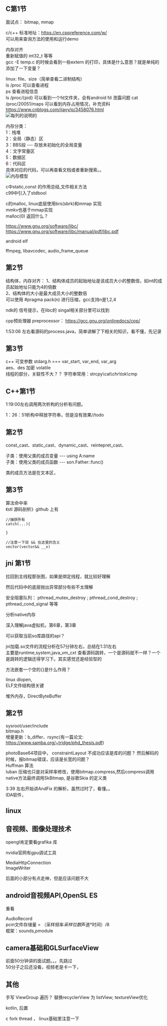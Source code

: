 ## C第1节
面试点： bitmap, mmap   

c/c++ 标准地址：https://en.cppreference.com/w/  
可以用来查询方法的使用和运行demo      

内存对齐  
重新赋值的 int32_t 等等  
gcc -E temp.c 的时候会看到一些extern 的打印，具体是什么意思？就是单纯的添加了一下变量？

linux: file、size（简单查看二进制结构）  
ls /proc 可以查看进程  
ps 查看进程信息  
ls /proc/{pid} 可以看到一个fd文件夹，会有android fd 泄露问题
cat /proc/20051/maps 可以看到内存占用情况，补充资料 https://www.cnblogs.com/jiayy/p/3458076.html  
![每列的说明的](proc-pid-maps.png)

内存分类：  
1：栈堆  
2：全局（静态）区  
3：BBS段 --- 存放未初始化的全局变量  
4：文字常量区  
5：数据区  
6：代码区  
具体对应的代码，可以再查看文档或者重新搜索。。  
![内存模型](内存模型.png)

c中static,const 的作用总结,文件相关方法    
c99中引入了stdbool  

c的malloc, linux底层使用brs(sbrk)和mmap 实现    
mmkv也基于mmap实现  
malloc(0) 返回什么？

https://www.gnu.org/software/libc/
https://www.gnu.org/software/libc/manual/pdf/libc.pdf

android elf

ffmpeg, libavcodec, audio_frame_queue

## 第2节  
结构体，内存对齐：
1、结构体成员的起始地址是该成员大小的整数倍，如int的成员起始地址只能为4的倍数    
2、结构体的大小是最大成员大小的整数倍    
可以使用 #pragma pack(n) 进行压缩，gcc支持n是1,2,4    

ndk的 信号提示，在libc的 singal相关部分里可以找到  

cpp预处理器 preprocessor：  https://gcc.gnu.org/onlinedocs/cpp/


1:53:06 左右看源码的process.java，简单讲解了下相关的知识，看不懂，先记录  

## 第3节  
c++  可变参数 stdarg.h  === var_start, var_end, var_arg  
aes、des 加密
volatile  
线程的部分，关联性不大？？
字符串常用：strcpy\cat\chr\tok\cmp

## C++第1节  
1:19:00左右调用两次析构的分析有问题。  

1：26：51析构中释放字符串，但是没有效果//todo  

## 第2节
const_cast、static_cast、dynamic_cast、reintepret_cast、  

子类：使用父类的成员变量  --- using A:name  
子类：使用父类的成员函数  --- son.Father::func()  

类的成员方法是在文本区，

## 第3节  
算法命中率  
《stl 源码剖析》github 上有  
```
//捕获所有
catch(...){

}  
```  
```
//注意一下双 && 在这里的含义
vector(vector&& __x)
```  
## jni 第1节  
拉回到主线程那张图，如果是绑定线程，就比较好理解

然后代码中的底层抛出异常部分有些不太理解

安全阻塞队列： pthread_mutex_destroy ; pthread_cond_destroy ; pthread_cond_signal 等等       

分析native内存  

深入理解java虚拟机，第6章，第3章  

可以获取当前so库路径的api？

jni加载.so文件的流程分析在57分钟左右，总结在1:31左右   
主要是runtime,system,java_vm_cxt 查看源码跳转，一个是源码就不一样？一个是跳转的逻辑还得学习下。其实感觉还是经验型的  


方法嵌套一个空的{}是什么作用？  

linux dlopen,  
ELF文件结构很关键  

堆外内存，DirectByteBuffer  

## 第2节  
sysroot/user/include  
bitmap.h  
增量更新：b_differ、rsync(有一篇论文: https://www.samba.org/~tridge/phd_thesis.pdf)  

photoBase64项目中， constraintLayout 不成功应该是库的问题？ 然后解码的时候，报bitmap错误，应该是长宽的问题？  
Huffman 算法  
luban 压缩也只是对采样率修改，使用bitmap.compress,然后compress调用native方法最终调用SkBitmap, 是谷歌Skia 的定义类

3:39 左右开始讲AndFix 的解析，虽然过时了，看懂。。  
IDA软件，  

## linux  

## 音视频、图像处理技术  
opengl肯定要看grafika 库  

nvidia官网有gpu调试工具  

MediaHttpConnection  
ImageWriter  

后面的小部分有点走神，但是应该问题不大  

## android音视频API,OpenSL ES
重看  

AudioRecord  
pcm文件存储量 = （采样频率*采样位数*声道*时间）/8  
框架：sounds,pmodule  


## camera基础和GLSurfaceView  
前面50分钟讲的面试题。。。先跳过  
50分子之后还没看，视频老是卡一下，


## 其他
手写 ViewGroup 遍历？
替换recyclerView 为 listView; textureView优化

kotlin, 后置

c fork thread ， linux基础里注意一下  
